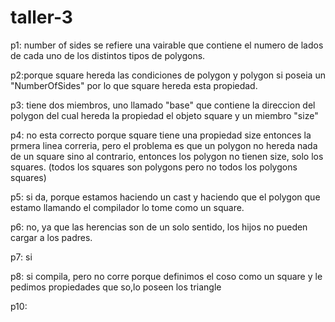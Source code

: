 # taller-3
p1: number of sides se refiere una vairable que contiene el numero de lados de cada uno de los distintos tipos de polygons.

p2:porque square hereda las condiciones de polygon y polygon si poseia un "NumberOfSides" por lo que square hereda esta propiedad.

p3: tiene dos miembros, uno llamado "base" que contiene la direccion del polygon del cual hereda la propiedad el objeto square y un miembro "size" 

p4: no esta correcto porque square tiene una propiedad size entonces la prmera linea correria, pero el problema es que un polygon no hereda nada de un square sino al contrario, entonces los polygon no tienen size, solo los squares. (todos los squares son polygons pero no todos los polygons squares)

p5: si da, porque estamos haciendo un cast y haciendo que el polygon que estamo llamando el compilador lo tome como un square.

p6: no, ya que las herencias son de un solo sentido, los hijos no pueden cargar a los padres.

p7: si

p8: si compila, pero no corre porque definimos el coso como un square y le pedimos propiedades que so,lo poseen los triangle

p10: 
